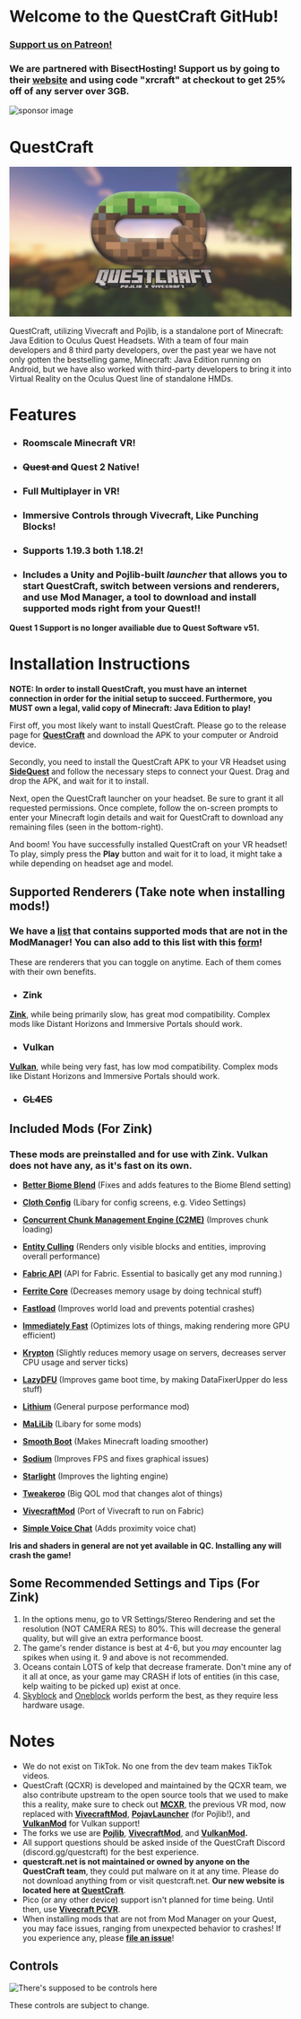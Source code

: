 # Welcome to the QuestCraft GitHub!
### **[Support us on Patreon!](https://patreon.com/QuestCraftXR)**

### We are partnered with BisectHosting! Support us by going to their **[website](https://bisecthosting.com/xrcraft)** and using code "xrcraft" at checkout to get 25% off of any server over 3GB.

![sponsor image](/partnerimage.png)
# QuestCraft
![QC](/QCSimple3.jpg)

QuestCraft, utilizing Vivecraft and Pojlib, is a standalone port of Minecraft: Java Edition to Oculus Quest Headsets. With a team of four main developers and 8 third party developers, over the past year we have not only gotten the bestselling game, Minecraft: Java Edition running on Android, but we have also worked with third-party developers to bring it into Virtual Reality on the Oculus Quest line of standalone HMDs.

# Features
- ### **Roomscale Minecraft VR!** 
- ### **~~Quest and~~ Quest 2 Native!**
- ### **Full Multiplayer in VR!**                                                                    
- ### **Immersive Controls through Vivecraft, Like Punching Blocks!**                                                                                                   
- ### **Supports 1.19.3 both 1.18.2!**                                                                                                                                 
- ### **Includes a Unity and Pojlib-built *launcher* that allows you to start QuestCraft, switch between versions and renderers, and use Mod Manager, a tool to download and install supported mods right from your Quest!!**
**Quest 1 Support is no longer availiable due to Quest Software v51.**

# Installation Instructions

**NOTE: In order to install QuestCraft, you must have an internet connection in order for the initial setup to succeed. Furthermore, you MUST own a legal, valid copy of Minecraft: Java Edition to play!**

First off, you most likely want to install QuestCraft. Please go to the release page for **[QuestCraft](https://github.com/QuestCraftPlusPlus/QuestCraft/releases/latest)** and download the APK to your computer or Android device.

Secondly, you need to install the QuestCraft APK to your VR Headset using **[SideQuest](https://sidequestvr.com)** and follow the necessary steps to connect your Quest. Drag and drop the APK, and wait for it to install.

Next, open the QuestCraft launcher on your headset. Be sure to grant it all requested permissions. Once complete, follow the on-screen prompts to enter your Minecraft login details and wait for QuestCraft to download any remaining files (seen in the bottom-right).

And boom! You have successfully installed QuestCraft on your VR headset! To play, simply press the **Play** button and wait for it to load, it might take a while depending on headset age and model.

## Supported Renderers (Take note when installing mods!)
### **We have a [list](https://docs.google.com/spreadsheets/d/161gATVzDSLSEQfIVo6C8XvwUKMghUC1-8bpSdNKaTGc/edit?usp=sharing) that contains supported mods that are not in the ModManager! You can also add to this list with this [form](https://forms.gle/TRU7NN4YdgR4oDeW9)!**
These are renderers that you can toggle on anytime. Each of them comes with their own benefits. 

- ### Zink
**[Zink](https://docs.mesa3d.org/drivers/zink.html)**, while being primarily slow, has great mod compatibility. Complex mods like Distant Horizons and Immersive Portals should work.
- ### Vulkan
**[Vulkan](https://www.vulkan.org/)**, while being very fast, has low mod compatibility. Complex mods like Distant Horizons and Immersive Portals should work.
- ### ~~GL4ES~~

## Included Mods (For Zink)
### These mods are preinstalled and for use with **Zink**. Vulkan does not have any, as it's fast on its own.

- **[Better Biome Blend](https://modrinth.com/mod/better-biome-blend)** (Fixes and adds features to the Biome Blend setting)                                                                                                                           

- **[Cloth Config](https://modrinth.com/mod/cloth-config)** (Libary for config screens, e.g. Video Settings)

- **[Concurrent Chunk Management Engine (C2ME)](https://modrinth.com/mod/c2me-fabric)** (Improves chunk loading)
                                                                                                                                                  
- **[Entity Culling](https://modrinth.com/mod/entityculling)** (Renders only visible blocks and entities, improving overall performance)

- **[Fabric API](https://modrinth.com/mod/fabric-api)** (API for Fabric. Essential to basically get any mod running.)

- **[Ferrite Core](https://modrinth.com/mod/ferrite-core)** (Decreases memory usage by doing technical stuff)

- **[Fastload](https://modrinth.com/mod/fastload)** (Improves world load and prevents potential crashes)

- **[Immediately Fast](https://modrinth.com/mod/immediatelyfast)** (Optimizes lots of things, making rendering more GPU efficient)

- **[Krypton](https://modrinth.com/mod/krypton)** (Slightly reduces memory usage on servers, decreases server CPU usage and server ticks)

- **[LazyDFU](https://modrinth.com/mod/lazydfu)** (Improves game boot time, by making DataFixerUpper do less stuff)

- **[Lithium](https://modrinth.com/mod/lithium)** (General purpose performance mod)

- **[MaLiLib](https://www.curseforge.com/minecraft/mc-mods/malilib)** (Libary for some mods)

- **[Smooth Boot](https://modrinth.com/mod/smoothboot-fabric)** (Makes Minecraft loading smoother)

- **[Sodium](https://modrinth.com/mod/sodium)** (Improves FPS and fixes graphical issues)

- **[Starlight](https://modrinth.com/mod/starlight)** (Improves the lighting engine)

- **[Tweakeroo](https://www.curseforge.com/minecraft/mc-mods/tweakeroo)** (Big QOL mod that changes alot of things)

- **[VivecraftMod](https://github.com/ferriarnus/VivecraftMod)** (Port of Vivecraft to run on Fabric)

- **[Simple Voice Chat](https://modrinth.com/plugin/simple-voice-chat)** (Adds proximity voice chat)

**Iris and shaders in general are not yet available in QC. Installing any will crash the game!**

## Some Recommended Settings and Tips (For Zink)
1. In the options menu, go to VR Settings/Stereo Rendering and set the resolution (NOT CAMERA RES) to 80%. This will decrease the general quality, but will give an extra performance boost.
2. The game's render distance is best at 4-6, but you *may* encounter lag spikes when using it. 9 and above is not recommended.
3. Oceans contain LOTS of kelp that decrease framerate. Don't mine any of it all at once, as your game may CRASH if lots of entities (in this case, kelp waiting to be picked up) exist at once.
4. [Skyblock](https://minecraft.fandom.com/wiki/Tutorials/Skyblock) and [Oneblock](https://www.curseforge.com/minecraft/worlds/oneblock) worlds perform the best, as they require less hardware usage.

# Notes
- We do not exist on TikTok. No one from the dev team makes TikTok videos.
- QuestCraft (QCXR) is developed and maintained by the QCXR team, we also contribute upstream to the open source tools that we used to make this a reality, make sure to check out **[MCXR](https://github.com/mcxr-org/MCXR)**, the previous VR mod, now replaced with **[VivecraftMod](https://github.com/ferriarnus/VivecraftMod)**, **[PojavLauncher](https://github.com/PojavLauncherTeam/PojavLauncher)** (for Pojlib!), and **[VulkanMod](https://github.com/xCollateral/VulkanMod)** for Vulkan support!
- The forks we use are **[Pojlib](https://github.com/questcraftplusplus/pojlib)**, **[VivecraftMod](https://github.com/questcraftplusplus/vivecraftmod)**, and **[VulkanMod](https://github.com/QuestCraftPlusPlus/VulkanMod).** 
- All support questions should be asked inside of the QuestCraft Discord (discord.gg/questcraft) for the best experience.
- **questcraft.net is not maintained or owned by anyone on the QuestCraft team**, they could put malware on it at any time. Please do not download anything from or visit questcraft.net. **Our new website is located here at [QuestCraft](https://questcraft.org/)**. 
- Pico (or any other device) support isn't planned for time being. Until then, use **[Vivecraft PCVR](https://www.vivecraft.org/)**.
- When installing mods that are not from Mod Manager on your Quest, you may face issues, ranging from unexpected behavior to crashes! If you experience any, please **[file an issue](https://github.com/QuestCraftPlusPlus/QuestCraft/issues/new/choose)**!

## Controls

![There's supposed to be controls here](/Control.png)

These controls are subject to change.
